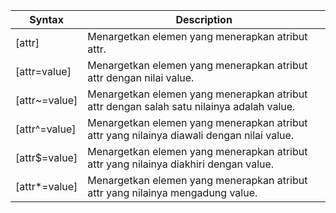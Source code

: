 | Syntax | Description |
| --- | --- |
| [attr] | Menargetkan elemen yang menerapkan atribut attr. |
| [attr=value] | Menargetkan elemen yang menerapkan atribut attr dengan nilai value. |
| [attr~=value] | Menargetkan elemen yang menerapkan atribut attr dengan salah satu nilainya adalah value. |
| [attr^=value] | Menargetkan elemen yang menerapkan atribut attr yang nilainya diawali dengan nilai value. |
| [attr$=value] | Menargetkan elemen yang menerapkan atribut attr yang nilainya diakhiri dengan value. |
| [attr*=value] | Menargetkan elemen yang menerapkan atribut attr yang nilainya mengadung value. |